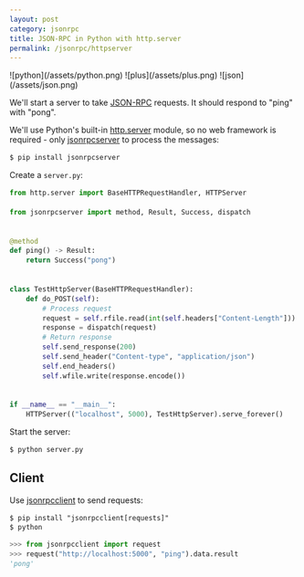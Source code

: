 ```yaml
---
layout: post
category: jsonrpc
title: JSON-RPC in Python with http.server
permalink: /jsonrpc/httpserver
---
```

<div class="wide-logos" markdown="1">
![python](/assets/python.png)
![plus](/assets/plus.png)
![json](/assets/json.png)
</div>

We'll start a server to take [JSON-RPC](http://www.jsonrpc.org/) requests. It
should respond to "ping" with "pong".

We'll use Python's built-in
[http.server](https://docs.python.org/3/library/http.server.html) module, so no
web framework is required - only
[jsonrpcserver](https://www.jsonrpcserver.com/) to process the
messages:

```sh
$ pip install jsonrpcserver
```
Create a `server.py`:

```python
from http.server import BaseHTTPRequestHandler, HTTPServer

from jsonrpcserver import method, Result, Success, dispatch


@method
def ping() -> Result:
    return Success("pong")


class TestHttpServer(BaseHTTPRequestHandler):
    def do_POST(self):
        # Process request
        request = self.rfile.read(int(self.headers["Content-Length"])).decode()
        response = dispatch(request)
        # Return response
        self.send_response(200)
        self.send_header("Content-type", "application/json")
        self.end_headers()
        self.wfile.write(response.encode())


if __name__ == "__main__":
    HTTPServer(("localhost", 5000), TestHttpServer).serve_forever()
```

Start the server:

```sh
$ python server.py
```

## Client

Use [jsonrpcclient](https://www.jsonrpcclient.com/) to send requests:

``` shell
$ pip install "jsonrpcclient[requests]"
$ python
```
```python
>>> from jsonrpcclient import request
>>> request("http://localhost:5000", "ping").data.result
'pong'
```
